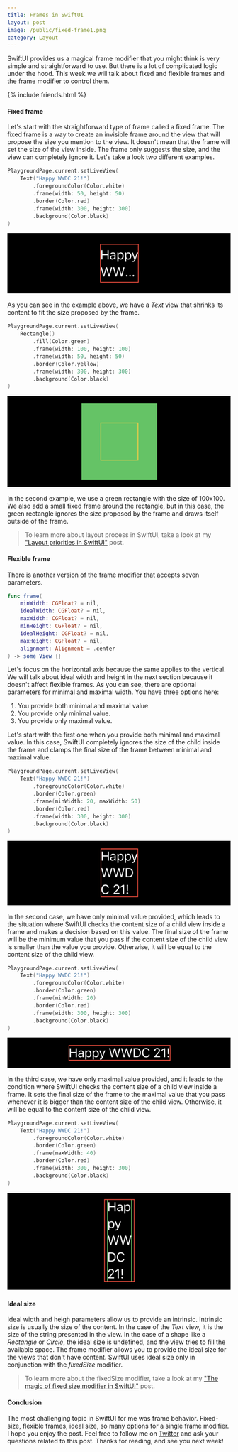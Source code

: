 ```yaml
---
title: Frames in SwiftUI
layout: post
image: /public/fixed-frame1.png
category: Layout
---
```


SwiftUI provides us a magical frame modifier that you might think is very simple and straightforward to use. But there is a lot of complicated logic under the hood. This week we will talk about fixed and flexible frames and the frame modifier to control them.

{% include friends.html %}

#### Fixed frame
Let's start with the straightforward type of frame called a fixed frame. The fixed frame is a way to create an invisible frame around the view that will propose the size you mention to the view. It doesn't mean that the frame will set the size of the view inside. The frame only suggests the size, and the view can completely ignore it. Let's take a look two different examples.

```swift
PlaygroundPage.current.setLiveView(
    Text("Happy WWDC 21!")
        .foregroundColor(Color.white)
        .frame(width: 50, height: 50)
        .border(Color.red)
        .frame(width: 300, height: 300)
        .background(Color.black)
)
```

![fixed-frame](/public/fixed-frame2.png)

As you can see in the example above, we have a *Text* view that shrinks its content to fit the size proposed by the frame.

```swift
PlaygroundPage.current.setLiveView(
    Rectangle()
        .fill(Color.green)
        .frame(width: 100, height: 100)
        .frame(width: 50, height: 50)
        .border(Color.yellow)
        .frame(width: 300, height: 300)
        .background(Color.black)
)
```

![fixed-frame](/public/fixed-frame1.png)

In the second example, we use a green rectangle with the size of 100x100. We also add a small fixed frame around the rectangle, but in this case, the green rectangle ignores the size proposed by the frame and draws itself outside of the frame.

> To learn more about layout process in SwiftUI, take a look at my ["Layout priorities in SwiftUI"](/2020/04/15/layout-priorities-in-swiftui/) post.

#### Flexible frame
There is another version of the frame modifier that accepts seven parameters.

```swift
func frame(
    minWidth: CGFloat? = nil,
    idealWidth: CGFloat? = nil,
    maxWidth: CGFloat? = nil,
    minHeight: CGFloat? = nil,
    idealHeight: CGFloat? = nil,
    maxHeight: CGFloat? = nil,
    alignment: Alignment = .center
) -> some View {}
```

Let's focus on the horizontal axis because the same applies to the vertical. We will talk about ideal width and height in the next section because it doesn't affect flexible frames. As you can see, there are optional parameters for minimal and maximal width. You have three options here:
1. You provide both minimal and maximal value.
2. You provide only minimal value.
3. You provide only maximal value.
	
Let's start with the first one when you provide both minimal and maximal value. In this case, SwiftUI completely ignores the size of the child inside the frame and clamps the final size of the frame between minimal and maximal value.

```swift
PlaygroundPage.current.setLiveView(
    Text("Happy WWDC 21!")
        .foregroundColor(Color.white)
        .border(Color.green)
        .frame(minWidth: 20, maxWidth: 50)
        .border(Color.red)
        .frame(width: 300, height: 300)
        .background(Color.black)
)
```

![flexible-frame](/public/flexible-frame1.png)

In the second case, we have only minimal value provided, which leads to the situation where SwiftUI checks the content size of a child view inside a frame and makes a decision based on this value. The final size of the frame will be the minimum value that you pass if the content size of the child view is smaller than the value you provide. Otherwise, it will be equal to the content size of the child view.

```swift
PlaygroundPage.current.setLiveView(
    Text("Happy WWDC 21!")
        .foregroundColor(Color.white)
        .border(Color.green)
        .frame(minWidth: 20)
        .border(Color.red)
        .frame(width: 300, height: 300)
        .background(Color.black)
)
```

![flexible-frame](/public/flexible-frame2.png)

In the third case, we have only maximal value provided, and it leads to the condition where SwiftUI checks the content size of a child view inside a frame. It sets the final size of the frame to the maximal value that you pass whenever it is bigger than the content size of the child view. Otherwise, it will be equal to the content size of the child view.

```swift
PlaygroundPage.current.setLiveView(
    Text("Happy WWDC 21!")
        .foregroundColor(Color.white)
        .border(Color.green)
        .frame(maxWidth: 40)
        .border(Color.red)
        .frame(width: 300, height: 300)
        .background(Color.black)
)
```

![flexible-frame](/public/flexible-frame3.png)

#### Ideal size
Ideal width and heigh parameters allow us to provide an intrinsic. Intrinsic size is usually the size of the content. In the case of the *Text* view, it is the size of the string presented in the view. In the case of a shape like a *Rectangle* or *Circle*, the ideal size is undefined, and the view tries to fill the available space. The frame modifier allows you to provide the ideal size for the views that don't have content. SwiftUI uses ideal size only in conjunction with the *fixedSize* modifier.

> To learn more about the fixedSize modifier, take a look at my ["The magic of fixed size modifier in SwiftUI"](/2020/04/29/the-magic-of-fixed-size-modifier-in-swiftui/) post.

#### Conclusion
The most challenging topic in SwiftUI for me was frame behavior. Fixed-size, flexible frames, ideal size, so many options for a single frame modifier. I hope you enjoy the post. Feel free to follow me on [Twitter](https://twitter.com/mecid) and ask your questions related to this post. Thanks for reading, and see you next week!